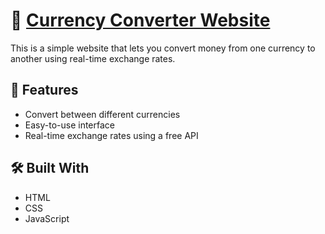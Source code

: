 # 💱 [Currency Converter Website]([url](https://akshatsrivastava26.github.io/Currency_Converter/))  

This is a simple website that lets you convert money from one currency to another using real-time exchange rates.

## 🌟 Features

- Convert between different currencies
- Easy-to-use interface
- Real-time exchange rates using a free API

## 🛠️ Built With

- HTML
- CSS
- JavaScript
